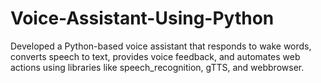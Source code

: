 # Voice-Assistant-Using-Python
Developed a Python-based voice assistant that responds to wake words, converts speech to text, provides voice feedback, and automates web actions using libraries like speech_recognition, gTTS, and webbrowser.

